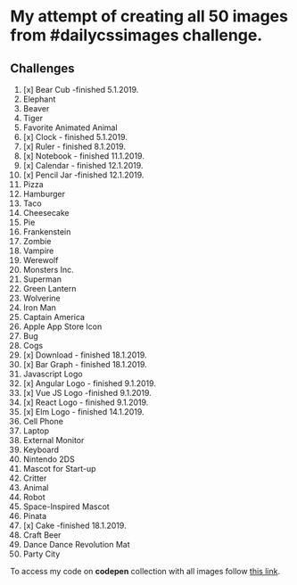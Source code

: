 # My attempt of creating all 50 images from #dailycssimages challenge.

## Challenges

1. [x] Bear Cub -finished 5.1.2019.
1. Elephant
1. Beaver
1. Tiger
1. Favorite Animated Animal
1. [x] Clock - finished 5.1.2019.
1. [x] Ruler - finished 8.1.2019.
1. [x] Notebook - finished 11.1.2019.
1. [x] Calendar - finished 12.1.2019. 
1. [x] Pencil Jar -finished 12.1.2019.
1. Pizza
1. Hamburger
1. Taco
1. Cheesecake
1. Pie
1. Frankenstein
1. Zombie
1. Vampire
1. Werewolf
1. Monsters Inc.
1. Superman
1. Green Lantern
1. Wolverine
1. Iron Man
1. Captain America
1. Apple App Store Icon
1. Bug
1. Cogs
1. [x] Download - finished 18.1.2019.
1. [x] Bar Graph - finished 18.1.2019.
1. Javascript Logo
1. [x] Angular Logo - finished 9.1.2019.
1. [x] Vue JS Logo -finished 9.1.2019.
1. [x] React Logo - finished 9.1.2019.
1. [x] Elm Logo - finished 14.1.2019.
1. Cell Phone
1. Laptop
1. External Monitor
1. Keyboard
1. Nintendo 2DS
1. Mascot for Start-up
1. Critter
1. Animal
1. Robot
1. Space-Inspired Mascot
1. Pinata
1. [x] Cake -finished 18.1.2019.
1. Craft Beer
1. Dance Dance Revolution Mat
1. Party City

To access my code on **codepen** collection with all images follow [this link][link].

[link]: https://codepen.io/collection/XLLYKv/
